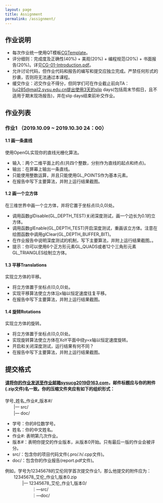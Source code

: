 ```yaml
---
layout: page
title: Assignment
permalink: /assignment/
---
```


## 作业说明
-  每次作业统一使用QT模板<a href="https://github.com/sysucg2019/sysucg2019.github.io/raw/master/CGTemplate.zip">CGTemplate</a>。
-  评分细则：完成度及正确性(40%) + 美观(20%) + 编程规范(20%) + 书面报告(20%)。详见<a href="https://github.com/sysucg2019/sysucg2019.github.io/raw/master/slides/CG-01-Introduction.pdf">CG-01-Introduction.pdf</a>。
-  允许讨论代码，但作业代码和报告的编写和提交应独立完成。严禁任何形式的抄袭，否则将无法通过本课程。
-  缓交作业：迟交作业不得分，但同学们可在作业截止前向TA：liuj285@mail2.sysu.edu.cn提出使用3天的slip days(包括周末节假日，且不适用于期末现场报告)，并在slip days结束前补交作业。

## 作业列表
### 作业1 （2019.10.09 ~ 2019.10.30 24：00）
#### 1.1 画一条直线
使用OpenGL实现你的直线光栅化算法。  
- 输入：两个二维平面上的点(共四个整数，分别作为直线的起点和终点)。
- 输出：在屏幕上输出一条直线。
- 只能使用整数运算，并且只能使用GL_POINTS作为基本元素。
- 在报告中写下主要算法，并附上运行结果截图。

#### 1.2 画一个立方体  
在三维世界中画一个立方体，并将它置于坐标点(0,0,0)处。
- 调用函数glDisable(GL_DEPTH_TEST)关闭深度测试，画一个边长为0.1的立方体。
- 调用函数glEnable(GL_DEPTH_TEST)开启深度测试，重画该立方体。注意在绘图函数中调用glClear(GL_DEPTH_BUFFER_BIT)。
- 在作业报告中说明深度测试的机制，写下主要算法，并附上运行结果截图。。
- 提示：你可以使用6个正方形元素GL_QUADS或者12个三角形元素GL_TRIANGLES绘制立方体。

#### 1.3 平移Translations
实现立方体的平移。
- 将立方体置于坐标点(0,0,0)处。
- 实现平移算法使立方体沿x轴以恒定速度往复平移。
- 在报告中写下主要算法，并附上运行结果截图。

#### 1.4 旋转Rotations
实现立方体的旋转。
- 将立方体置于坐标点(0,0,0)处。
- 实现旋转算法使立方体在XoY平面中绕y=x轴以恒定速度旋转。
- 开启和关闭深度测试，运行结果有何不同？
- 在报告中写下主要算法，并附上运行结果截图。

## 提交格式
#### 请将你的作业发送至作业邮箱sysucg2019@163.com，邮件标题应与你的附件(.zip文件)名一致。你的压缩文件夹应有如下的组织形式：

学号\_姓名\_作业#\_版本#/  
　　|— src/  
　　|— doc/  
- 学号：你的8位数学号。
- 姓名：你的中文姓名。
- 作业#: 表明第几次作业。
- 版本#：表明你提交的作业版本，从版本0开始。只有最后一版的作业会被评分。
- src/：包含你的项目代码文件(.pro/.h/.cpp文件)。
- doc/：包含你的作业报告(report.pdf文件)。

例如，学号为12345678的艾伦同学首次提交作业1，那么他提交的附件应为：  
　　12345678\_艾伦\_作业1\_版本0.zip  
  　　　　|— 12345678\_艾伦\_作业1\_版本0/  
  　　　　  　　｜—src/  
  　　　　  　　｜—doc/

